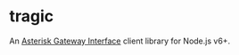 # tragic

An [Asterisk Gateway Interface][] client library for Node.js v6+.

[Asterisk Gateway Interface]: https://www.rdegges.com/2010/a-technical-introduction-to-the-asterisk-gateway-interface-agi/
